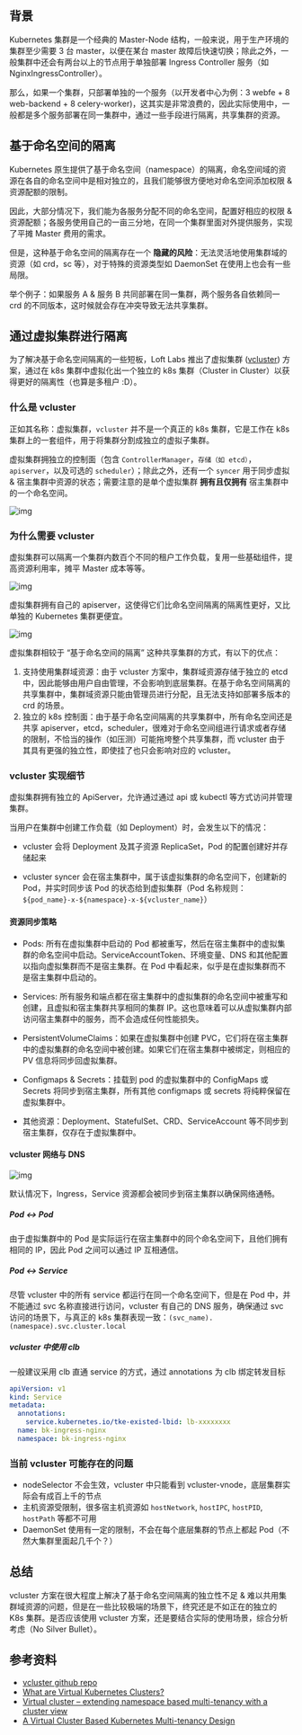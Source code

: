 ## 背景

Kubernetes 集群是一个经典的 Master-Node 结构，一般来说，用于生产环境的集群至少需要 3 台 master，以便在某台 master 故障后快速切换；除此之外，一般集群中还会有两台以上的节点用于单独部署 Ingress Controller 服务（如 NginxIngressController）。

那么，如果一个集群，只部署单独的一个服务（以开发者中心为例：3 webfe + 8 web-backend + 8 celery-worker)，这其实是非常浪费的，因此实际使用中，一般都是多个服务部署在同一集群中，通过一些手段进行隔离，共享集群的资源。

## 基于命名空间的隔离

Kubernetes 原生提供了基于命名空间（namespace）的隔离，命名空间域的资源在各自的命名空间中是相对独立的，且我们能够很方便地对命名空间添加权限 & 资源配额的限制。

因此，大部分情况下，我们能为各服务分配不同的命名空间，配置好相应的权限 & 资源配额；各服务使用自己的一亩三分地，在同一个集群里面对外提供服务，实现了平摊 Master 费用的需求。

但是，这种基于命名空间的隔离存在一个 **隐藏的风险**：无法灵活地使用集群域的资源（如 crd，sc 等），对于特殊的资源类型如 DaemonSet 在使用上也会有一些局限。

举个例子：如果服务 A & 服务 B 共同部署在同一集群，两个服务各自依赖同一 crd 的不同版本，这时候就会存在冲突导致无法共享集群。

## 通过虚拟集群进行隔离

为了解决基于命名空间隔离的一些短板，Loft Labs 推出了虚拟集群 ([vcluster](https://github.com/loft-sh/vcluster)) 方案，通过在 k8s 集群中虚拟化出一个独立的 k8s 集群（Cluster in Cluster）以获得更好的隔离性（也算是多租户 :D）。

### 什么是 vcluster

正如其名称：虚拟集群，`vcluster` 并不是一个真正的 k8s 集群，它是工作在 k8s 集群上的一套组件，用于将集群分割成独立的虚拟子集群。

虚拟集群拥独立的控制面（包含 `ControllerManager`，`存储（如 etcd）`，`apiserver`，以及可选的 `scheduler`）；除此之外，还有一个 `syncer` 用于同步虚拟 & 宿主集群中资源的状态；需要注意的是单个虚拟集群 **拥有且仅拥有** 宿主集群中的一个命名空间。

![img](/static/image/blog/vcluster_arch.png)

### 为什么需要 vcluster

虚拟集群可以隔离一个集群内数百个不同的租户工作负载，复用一些基础组件，提高资源利用率，摊平 Master 成本等等。

![img](/static/image/blog/with_vs_without_vcluster.png)

虚拟集群拥有自己的 apiserver，这使得它们比命名空间隔离的隔离性更好，又比单独的 Kubernetes 集群更便宜。

![img](/static/image/blog/vcluster_comparison.png)

虚拟集群相较于 “基于命名空间的隔离” 这种共享集群的方式，有以下的优点：

1. 支持使用集群域资源：由于 vcluster 方案中，集群域资源存储于独立的 etcd 中，因此能够由用户自由管理，不会影响到底层集群。在基于命名空间隔离的共享集群中，集群域资源只能由管理员进行分配，且无法支持如部署多版本的 crd 的场景。
2. 独立的 k8s 控制面：由于基于命名空间隔离的共享集群中，所有命名空间还是共享 apiserver，etcd，scheduler，很难对于命名空间组进行请求或者存储的限制，不恰当的操作（如压测）可能拖垮整个共享集群，而 vcluster 由于其具有更强的独立性，即使挂了也只会影响对应的 vcluster。

### vcluster 实现细节

虚拟集群拥有独立的 ApiServer，允许通过通过 api 或 kubectl 等方式访问并管理集群。

当用户在集群中创建工作负载（如 Deployment）时，会发生以下的情况：

- vcluster 会将 Deployment 及其子资源 ReplicaSet，Pod 的配置创建好并存储起来

- vcluster syncer 会在宿主集群中，属于该虚拟集群的命名空间下，创建新的 Pod，并实时同步该 Pod 的状态给到虚拟集群（Pod 名称规则：`${pod_name}-x-${namespace}-x-${vcluster_name}`）

#### 资源同步策略

- Pods: 所有在虚拟集群中启动的 Pod 都被重写，然后在宿主集群中的虚拟集群的命名空间中启动。ServiceAccountToken、环境变量、DNS 和其他配置以指向虚拟集群而不是宿主集群。在 Pod 中看起来，似乎是在虚拟集群而不是宿主集群中启动的。

- Services: 所有服务和端点都在宿主集群中的虚拟集群的命名空间中被重写和创建，且虚拟和宿主集群共享相同的集群 IP。这也意味着可以从虚拟集群内部访问宿主集群中的服务，而不会造成任何性能损失。

- PersistentVolumeClaims：如果在虚拟集群中创建 PVC，它们将在宿主集群中的虚拟集群的命名空间中被创建。如果它们在宿主集群中被绑定，则相应的 PV 信息将同步回虚拟集群。

- Configmaps & Secrets：挂载到 pod 的虚拟集群中的 ConfigMaps 或 Secrets 将同步到宿主集群，所有其他 configmaps 或 secrets 将纯粹保留在虚拟集群中。

- 其他资源：Deployment、StatefulSet、CRD、ServiceAccount 等不同步到宿主集群，仅存在于虚拟集群中。

#### vcluster 网络与 DNS

![img](/static/image/blog/vcluster_networking.svg)

默认情况下，Ingress，Service 资源都会被同步到宿主集群以确保网络通畅。

##### Pod <-> Pod

由于虚拟集群中的 Pod 是实际运行在宿主集群中的同个命名空间下，且他们拥有相同的 IP，因此 Pod 之间可以通过 IP 互相通信。

##### Pod <-> Service

尽管 vcluster 中的所有 service 都运行在同一个命名空间下，但是在 Pod 中，并不能通过 svc 名称直接进行访问，vcluster 有自己的 DNS 服务，确保通过 svc 访问的场景下，与真正的 k8s 集群表现一致：`(svc_name).(namespace).svc.cluster.local`

##### vcluster 中使用 clb

一般建议采用 clb 直通 service 的方式，通过 annotations 为 clb 绑定转发目标

```yaml
apiVersion: v1
kind: Service
metadata:
  annotations:
    service.kubernetes.io/tke-existed-lbid: lb-xxxxxxxx
  name: bk-ingress-nginx
  namespace: bk-ingress-nginx
```

### 当前 vcluster 可能存在的问题

- nodeSelector 不会生效，vcluster 中只能看到 vcluster-vnode，底层集群实际会有成百上千的节点
- 主机资源受限制，很多宿主机资源如 `hostNetwork`, `hostIPC`, `hostPID`, `hostPath` 等都不可用
- DaemonSet 使用有一定的限制，不会在每个底层集群的节点上都起 Pod（不然大集群里面起几千个？）

## 总结

vcluster 方案在很大程度上解决了基于命名空间隔离的独立性不足 & 难以共用集群域资源的问题，但是在一些比较极端的场景下，终究还是不如正在的独立的 K8s 集群。是否应该使用 vcluster 方案，还是要结合实际的使用场景，综合分析考虑（No Silver Bullet）。

## 参考资料

- [vcluster github repo](https://github.com/loft-sh/vcluster)
- [What are Virtual Kubernetes Clusters?](https://www.vcluster.com/docs/what-are-virtual-clusters)
- [Virtual cluster – extending namespace based multi-tenancy with a cluster view](https://www.cncf.io/blog/2019/06/20/virtual-cluster-extending-namespace-based-multi-tenancy-with-a-cluster-view/)
- [A Virtual Cluster Based Kubernetes Multi-tenancy Design](https://docs.google.com/document/d/1EELeVaduYZ65j4AXg9bp3Kyn38GKDU5fAJ5LFcxt2ZU/edit)
